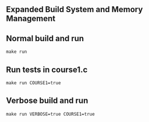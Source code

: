 ## Expanded Build System and Memory Management

## Normal build and run

```
make run
```

## Run tests in course1.c

```
make run COURSE1=true
```

## Verbose build and run
```
make run VERBOSE=true COURSE1=true
```